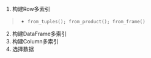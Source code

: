 1. 构建Row多索引
> * `from_tuples(); from_product(); from_frame()`
2. 构建DataFrame多索引
3. 构建Column多索引
4. 选择数据
